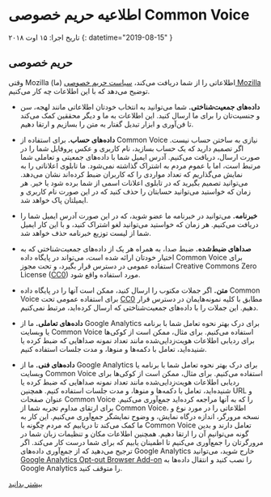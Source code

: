 #  اطلاعیه حریم خصوصی Common Voice 

تاریخ اجرا: ۱۵ اوت ۲۰۱۸ {: datetime="2019-08-15" }

## حریم خصوصی

وقتی Mozilla (ما) اطلاعاتی را از شما دریافت می‌کند، [سیاست حریم خصوصی Mozilla](https://www.mozilla.org/privacy) توضیح می‌دهد که با این اطلاعات چه کار می‌کنیم.

* **داده‌های جمعیت‌شناختی.**  شما می‌توانید به انتخاب خودتان اطلاعاتی مانند لهجه، سن و جنسیت‌تان را برای ما ارسال کنید. این اطلاعات به ما و دیگر محققین کمک می‌کند تا فن‌آوری و ابزار تبدیل گفتار به متن را بسازیم و ارتقا دهیم.

* **داده‌های حساب.** برای استفاده از Common Voice  نیازی به ساختن حساب نیست. اگر تصمیم دارید که یک حساب بسازید، نام کاربری و عکس پروفایل شما را در صورت ارسال، دریافت می‌کنیم. آدرس ایمیل شما با داده‌های جمعیتی و تعاملی شما مرتبط است، اما با عموم مردم به اشتراک گذاشته نمی‌شود. ما تابلوی اعلاناتی را به نمایش می‌گذاریم که تعداد مواردی را که کاربران ضبط کرده‌اند نشان می‌دهد. می‌توانید تصمیم بگیرید که در تابلوی اعلانات اسمی از شما برده شود یا خیر. هر زمان که خواستید می‌توانید حسابتان را حذف کنید که در این صورت نام کاربری و ایمیلتان پاک خواهد شد.

* **خبرنامه.** می‌توانید در خبرنامه ما عضو   شوید، که در این صورت آدرس ایمیل شما را دریافت می‌کنیم. هر زمان که خواستید می‌توانید لغو اشتراک کنید، و با این کار ایمیل شما از لیست توزیع خبرنامه حذف خواهد شد.

* **صداهای ضبط‌شده.** ضبط صدا، به همراه هر یک از داده‌های جمعیت‌شناختی که به اختیار خودتان ارائه شده است، می‌تواند در پایگاه داده Common Voice برای استفاده عمومی در دسترس قرار بگیرد، و تحت مجوز Creative Commons Zero License ([CC0](https://creativecommons.org/publicdomain/zero/1.0/)) مورد استفاده واقع شود.

* **متن.** اگر جملات مکتوب را ارسال کنید، ممکن است آنها را در پایگاه داده Common Voice برای استفاده عمومی تحت [CC0](https://creativecommons.org/publicdomain/zero/1.0/) مطابق با کلیه نمونه‌هایمان در دسترس قرار دهیم. این جملات را با داده‌های جمعیت‌شناختی که ارسال کرده‌اید، مرتبط نمی‌کنیم.

* **داده‌های تعاملی.** ما از Google Analytics برای درک بهتر نحوه تعامل شما با برنامه یا وبسایت Common Voice استفاده می‌کنیم. برای مثال، ممکن است از کوکی‌ها برای ردیابی اطلاعات هویت‌زدایی‌شده مانند تعداد نمونه صداهایی که ضبط کرده یا شنیده‌اید، تعامل با دکمه‌ها و منوها، و مدت جلسات استفاده کنیم.

* **داده‌های فنی.** ما از Google Analytics برای درک بهتر نحوه تعامل شما با برنامه یا وبسایت Common Voice استفاده می‌کنیم. برای مثال، ممکن است از کوکی‌ها برای ردیابی اطلاعات هویت‌زدایی‌شده مانند تعداد نمونه صداهایی که ضبط کرده یا شنیده‌اید، تعامل با دکمه‌ها و منوها، و مدت جلسات استفاده کنیم. همچنین URL و عنوان صفحات Common Voice را که به آنها مراجعه کرده‌اید جمع‌آوری می‌کنیم. برای ارتقای مداوم تجربه شما از Common Voice، اطلاعاتی را در مورد نوع و نسخه مرورگر، اندازه درگاه نمایش، و وضوح نمایشگر جمع‌آوری می‌کنیم. این کار به ما کمک می‌کند تا دریابیم که مردم چگونه با Common Voice تعامل دارند و بدین گونه می‌توانیم آن را ارتقا دهیم. همچنین اطلاعات مکان و تنظیمات زبان شما در مرورگرتان را جمع‌آوری می‌کنیم تا اطمینان یابیم که برای شما درست کار می‌کند. اگر ترجیح می‌دهید که از جمع‌آوری داده‌های Google Analytics خارج شوید، می‌توانید [Google Analytics Opt-out Browser Add-on](https://tools.google.com/dlpage/gaoptout) را نصب کنید و انتقال داده‌ها به Google Analytics را متوقف کنید.

[بیشتر بدانید](https://github.com/mozilla/voice-web/blob/master/docs/data_dictionary.md)

